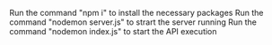 Run the command "npm i" to install the necessary packages
Run the command "nodemon server.js" to strart the server running
Run the command "nodemon index.js" to start the API execution
